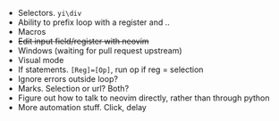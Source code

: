 * Selectors. `yi\div`
* Ability to prefix loop with a register and ..
* Macros
* <s>Edit input field/register with neovim</s>
* Windows (waiting for pull request upstream)
* Visual mode
* If statements. `[Reg]=[Op]`, run op if reg = selection
* Ignore errors outside loop?
* Marks. Selection or url? Both?
* Figure out how to talk to neovim directly, rather than through python
* More automation stuff. Click, delay
